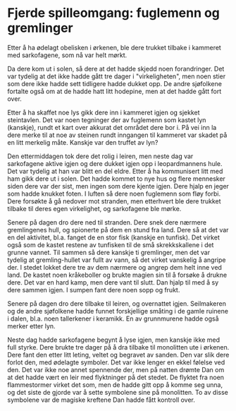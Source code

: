 # Fjerde spilleomgang: fuglemenn og gremlinger

Etter å ha ødelagt obelisken i ørkenen, ble dere trukket tilbake i kammeret med sarkofagene, som nå var helt mørkt.

Da dere kom ut i solen, så dere at det hadde skjedd noen forandringer. Det var tydelig at det ikke hadde gått tre dager i "virkeligheten", men noen stier som dere ikke hadde sett tidligere hadde dukket opp. De andre sjøfolkene fortalte også om at de hadde hatt litt hodepine, men at det hadde gått fort over.

Etter å ha skaffet noe lys gikk dere inn i kammeret igjen og sjekket steintavlen. Det var noen tegninger der av fuglemenn som kastet lyn (kanskje), rundt et kart over akkurat det området dere bor i. På vei inn la dere merke til at noe av steinen rundt inngangen til kammeret var skadet på en litt merkelig måte. Kanskje var den truffet av lyn?

Den ettermiddagen tok dere det rolig i leiren, men neste dag var sarkofagene aktive igjen og dere dukket igjen opp i leopardmannens hule. Det var tydelig at han var blitt en del eldre. Etter å ha kommunisert litt med ham gikk dere ut i solen. Det hadde kommet to nye hus og flere mennesker siden dere var der sist, men ingen som dere kjente igjen. Dere hjalp en jeger som hadde knukket foten. I luften så dere noen fuglemenn som fløy forbi. Dere forsøkte å gå nedover mot stranden, men etterhvert ble dere trukket tilbake til deres egen virkelighet, og sarkofagene ble mørke.

Senere på dagen dro dere ned til stranden. Dere snek dere nærmere gremlingenes hull, og spionerte på dem en stund fra land. Dere så at det var en del aktivitet, bl.a. fanget de en stor fisk (kanskje en tunfisk). Det virket også som de kastet restene av tunfisken til de små skrekkskallene i det grunne vannet. Til sammen så dere kanskje ti gremlinger, men det var tydelig at gremling-hullet var fullt av vann, så det virket vanskelig å angripe der. I stedet lokket dere tre av dem nærmere og angrep dem helt inne ved land. De kastet noen kråkeboller og brukte magien sin til å forsøke å drukne dere. Det var en hard kamp, men dere vant til slutt. Dan hjalp til med å sy dere sammen igjen. I sumpen fant dere noen sopp og frukt.

Senere på dagen dro dere tilbake til leiren, og overnattet igjen. Seilmakeren og de andre sjøfolkene hadde funnet forskjellige småting i de gamle ruinene i dalen, bl.a. noen tallerkener i keramikk. En av grunnmurene hadde også merker etter lyn. 

Neste dag hadde sarkofagene begynt å lyse igjen, men kanskje ikke med full styrke. Dere brukte tre dager på å dra tilbake til monolitten ute i ørkenen. Dere fant den etter litt leting, veltet og begravet av sanden. Den var slik dere forlot den, med ødelagte symboler. Det var ikke lenger en ekkel følelse ved den. Det var ikke noe annet spennende der, men på natten drømte Dan om at det hadde vært en leir med flyktninger på det stedet. De flyktet fra noen flammestormer virket det som, men de hadde gitt opp å komme seg unna, og det siste de gjorde var å sette symbolene sine på monolitten. To av disse symbolene var de magiske kreftene Dan hadde fått kontroll over.

